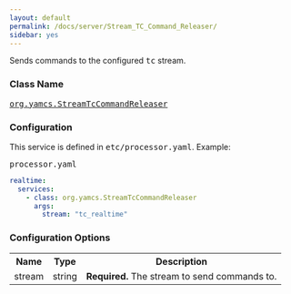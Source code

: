```yaml
---
layout: default
permalink: /docs/server/Stream_TC_Command_Releaser/
sidebar: yes
---
```


Sends commands to the configured <tt>tc</tt> stream.

### Class Name
[<tt>org.yamcs.StreamTcCommandReleaser</tt>](https://www.yamcs.org/yamcs/javadoc/org/yamcs/StreamTcCommandReleaser.html)

### Configuration

This service is defined in <tt>etc/processor.yaml</tt>. Example:

<pre class="r header">processor.yaml</pre>
```yaml
realtime:
  services:
    - class: org.yamcs.StreamTcCommandReleaser
      args:
        stream: "tc_realtime"
```

### Configuration Options

<table class="inline">
  <tr>
    <th>Name</th>
    <th>Type</th>
    <th>Description</th>
  </tr>
  <tr>
    <td class="code">stream</td>
    <td class="code">string</td>
    <td><strong>Required.</strong> The stream to send commands to.</td>
  </tr>
</table>
